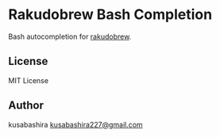 Rakudobrew Bash Completion
==========================

Bash autocompletion for
[rakudobrew](https://github.com/tadzik/rakudobrew).

License
-------

MIT License

Author
------

kusabashira <kusabashira227@gmail.com>

